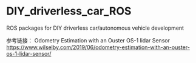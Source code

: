 # DIY_driverless_car_ROS
ROS packages for DIY driverless car/autonomous vehicle development


参考链接：
Odometry Estimation with an Ouster OS-1 lidar Sensor    https://www.wilselby.com/2019/06/odometry-estimation-with-an-ouster-os-1-lidar-sensor/
